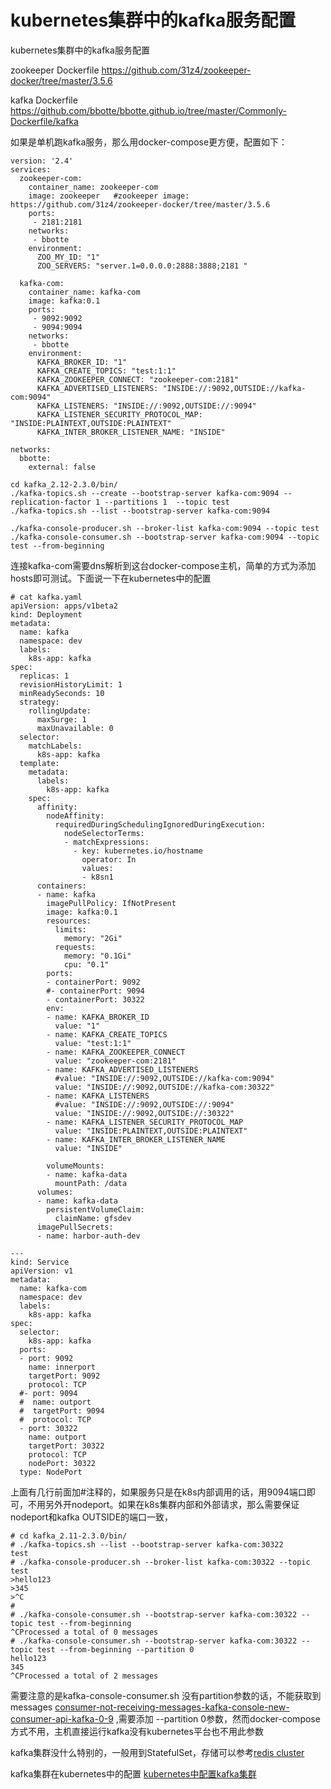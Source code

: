 # kubernetes集群中的kafka服务配置

kubernetes集群中的kafka服务配置

zookeeper Dockerfile  <https://github.com/31z4/zookeeper-docker/tree/master/3.5.6>

kafka Dockerfile  <https://github.com/bbotte/bbotte.github.io/tree/master/Commonly-Dockerfile/kafka>

如果是单机跑kafka服务，那么用docker-compose更方便，配置如下：

```
version: '2.4'
services:
  zookeeper-com:
    container_name: zookeeper-com
    image: zookeeper   #zookeeper image: https://github.com/31z4/zookeeper-docker/tree/master/3.5.6
    ports:
     - 2181:2181
    networks:
     - bbotte
    environment:
      ZOO_MY_ID: "1"
      ZOO_SERVERS: "server.1=0.0.0.0:2888:3888;2181 "
 
  kafka-com:
    container_name: kafka-com
    image: kafka:0.1
    ports:
     - 9092:9092
     - 9094:9094
    networks:
     - bbotte
    environment:
      KAFKA_BROKER_ID: "1"
      KAFKA_CREATE_TOPICS: "test:1:1"
      KAFKA_ZOOKEEPER_CONNECT: "zookeeper-com:2181"
      KAFKA_ADVERTISED_LISTENERS: "INSIDE://:9092,OUTSIDE://kafka-com:9094"
      KAFKA_LISTENERS: "INSIDE://:9092,OUTSIDE://:9094"
      KAFKA_LISTENER_SECURITY_PROTOCOL_MAP: "INSIDE:PLAINTEXT,OUTSIDE:PLAINTEXT"
      KAFKA_INTER_BROKER_LISTENER_NAME: "INSIDE"
 
networks:
  bbotte:
    external: false
```

```
cd kafka_2.12-2.3.0/bin/
./kafka-topics.sh --create --bootstrap-server kafka-com:9094 --replication-factor 1 --partitions 1  --topic test
./kafka-topics.sh --list --bootstrap-server kafka-com:9094
 
./kafka-console-producer.sh --broker-list kafka-com:9094 --topic test
./kafka-console-consumer.sh --bootstrap-server kafka-com:9094 --topic test --from-beginning
```

连接kafka-com需要dns解析到这台docker-compose主机，简单的方式为添加hosts即可测试。下面说一下在kubernetes中的配置

```
# cat kafka.yaml
apiVersion: apps/v1beta2
kind: Deployment
metadata:
  name: kafka
  namespace: dev
  labels:
    k8s-app: kafka
spec:
  replicas: 1
  revisionHistoryLimit: 1
  minReadySeconds: 10
  strategy:
    rollingUpdate:
      maxSurge: 1
      maxUnavailable: 0
  selector:
    matchLabels:
      k8s-app: kafka
  template:
    metadata:
      labels:
        k8s-app: kafka
    spec:
      affinity:
        nodeAffinity:
          requiredDuringSchedulingIgnoredDuringExecution:
            nodeSelectorTerms:
            - matchExpressions:
              - key: kubernetes.io/hostname
                operator: In
                values:
                - k8sn1
      containers:
      - name: kafka
        imagePullPolicy: IfNotPresent
        image: kafka:0.1
        resources:
          limits:
            memory: "2Gi"
          requests:
            memory: "0.1Gi"
            cpu: "0.1"
        ports:
        - containerPort: 9092
        #- containerPort: 9094
        - containerPort: 30322
        env:
        - name: KAFKA_BROKER_ID
          value: "1"
        - name: KAFKA_CREATE_TOPICS
          value: "test:1:1"
        - name: KAFKA_ZOOKEEPER_CONNECT
          value: "zookeeper-com:2181"
        - name: KAFKA_ADVERTISED_LISTENERS
          #value: "INSIDE://:9092,OUTSIDE://kafka-com:9094"
          value: "INSIDE://:9092,OUTSIDE://kafka-com:30322"
        - name: KAFKA_LISTENERS
          #value: "INSIDE://:9092,OUTSIDE://:9094"
          value: "INSIDE://:9092,OUTSIDE://:30322"
        - name: KAFKA_LISTENER_SECURITY_PROTOCOL_MAP
          value: "INSIDE:PLAINTEXT,OUTSIDE:PLAINTEXT"
        - name: KAFKA_INTER_BROKER_LISTENER_NAME
          value: "INSIDE" 
 
        volumeMounts:
        - name: kafka-data
          mountPath: /data
      volumes:
      - name: kafka-data
        persistentVolumeClaim:
          claimName: gfsdev
      imagePullSecrets:
      - name: harbor-auth-dev
 
---
kind: Service
apiVersion: v1
metadata:
  name: kafka-com
  namespace: dev
  labels:
    k8s-app: kafka
spec:
  selector:
    k8s-app: kafka
  ports:
  - port: 9092
    name: innerport
    targetPort: 9092
    protocol: TCP
  #- port: 9094
  #  name: outport 
  #  targetPort: 9094
  #  protocol: TCP
  - port: 30322
    name: outport 
    targetPort: 30322
    protocol: TCP
    nodePort: 30322
  type: NodePort
```

上面有几行前面加#注释的，如果服务只是在k8s内部调用的话，用9094端口即可，不用另外开nodeport。如果在k8s集群内部和外部请求，那么需要保证nodeport和kafka OUTSIDE的端口一致，

```
# cd kafka_2.11-2.3.0/bin/
# ./kafka-topics.sh --list --bootstrap-server kafka-com:30322
test
# ./kafka-console-producer.sh --broker-list kafka-com:30322 --topic test
>hello123
>345
>^C
# 
# ./kafka-console-consumer.sh --bootstrap-server kafka-com:30322 --topic test --from-beginning
^CProcessed a total of 0 messages
# ./kafka-console-consumer.sh --bootstrap-server kafka-com:30322 --topic test --from-beginning --partition 0
hello123
345
^CProcessed a total of 2 messages
```

需要注意的是kafka-console-consumer.sh 没有partition参数的话，不能获取到messages [consumer-not-receiving-messages-kafka-console-new-consumer-api-kafka-0-9](https://stackoverflow.com/questions/34844209/consumer-not-receiving-messages-kafka-console-new-consumer-api-kafka-0-9) ,需要添加 --partition 0参数，然而docker-compose方式不用，主机直接运行kafka没有kubernetes平台也不用此参数

kafka集群没什么特别的，一般用到StatefulSet，存储可以参考[redis cluster](https://github.com/bbotte/bbotte.github.io/blob/master/service_config/redis-cluster/)

kafka集群在kubernetes中的配置 [kubernetes中配置kafka集群](https://github.com/bbotte/bbotte.github.io/tree/master/Commonly-Dockerfile/kafka-cluster)















